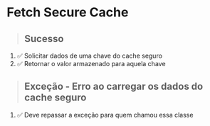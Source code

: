 # Fetch Secure Cache

> ## Sucesso

1. ✅ Solicitar dados de uma chave do cache seguro
2. ✅ Retornar o valor armazenado para aquela chave

> ## Exceção - Erro ao carregar os dados do cache seguro

1. ✅ Deve repassar a exceção para quem chamou essa classe
